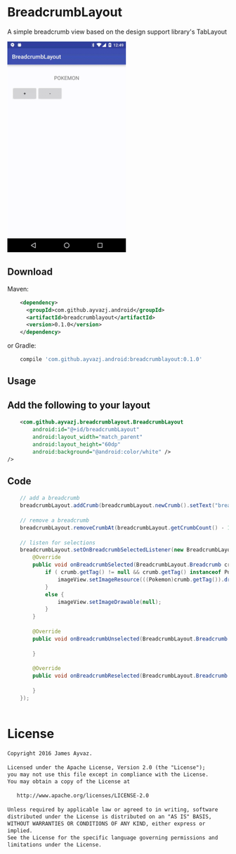 BreadcrumbLayout
================

A simple breadcrumb view based on the design support library's TabLayout

<img src="docs/breadcrumb.gif" width="270" height="480">

Download
--------

Maven:
```xml
    <dependency>
      <groupId>com.github.ayvazj.android</groupId>
      <artifactId>breadcrumblayout</artifactId>
      <version>0.1.0</version>
    </dependency>
```
or Gradle:
```groovy
    compile 'com.github.ayvazj.android:breadcrumblayout:0.1.0'
```

Usage
-----

Add the following to your layout
--------------------------------

```xml
    <com.github.ayvazj.breadcrumblayout.BreadcrumbLayout
        android:id="@+id/breadcrumbLayout"
        android:layout_width="match_parent"
        android:layout_height="60dp"
        android:background="@android:color/white" />
/>
```

Code
----

```java
    // add a breadcrumb
    breadcrumbLayout.addCrumb(breadcrumbLayout.newCrumb().setText("breadcrumb text"));
    
    // remove a breadcrumb
    breadcrumbLayout.removeCrumbAt(breadcrumbLayout.getCrumbCount() - 1);

    // listen for selections
    breadcrumbLayout.setOnBreadcrumbSelectedListener(new BreadcrumbLayout.OnBreadcrumbSelectedListener() {
        @Override
        public void onBreadcrumbSelected(BreadcrumbLayout.Breadcrumb crumb) {
            if ( crumb.getTag() != null && crumb.getTag() instanceof Pokemon) {
                imageView.setImageResource(((Pokemon)crumb.getTag()).drawableRes);
            }
            else {
                imageView.setImageDrawable(null);
            }
        }
    
        @Override
        public void onBreadcrumbUnselected(BreadcrumbLayout.Breadcrumb crumb) {
    
        }
    
        @Override
        public void onBreadcrumbReselected(BreadcrumbLayout.Breadcrumb crumb) {
    
        }
    });
        

```

License
=======

    Copyright 2016 James Ayvaz.

    Licensed under the Apache License, Version 2.0 (the "License");
    you may not use this file except in compliance with the License.
    You may obtain a copy of the License at

       http://www.apache.org/licenses/LICENSE-2.0

    Unless required by applicable law or agreed to in writing, software
    distributed under the License is distributed on an "AS IS" BASIS,
    WITHOUT WARRANTIES OR CONDITIONS OF ANY KIND, either express or implied.
    See the License for the specific language governing permissions and
    limitations under the License.

